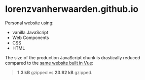 # lorenzvanherwaarden.github.io
Personal website using:
- vanilla JavaScript
- Web Components
- CSS
- HTML

The size of the production JavaScript chunk is drastically reduced compared to the [same website built in Vue](https://github.com/lorenzvanherwaarden/lorenzvanherwaarden.github.io-vue): 

> **1.3 kB** gzipped vs **23.92 kB** gzipped.

